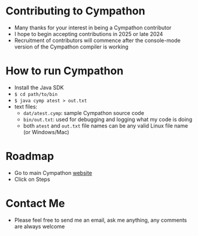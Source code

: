 # Contributing to Cympathon
* Many thanks for your interest in being a Cympathon contributor
* I hope to begin accepting contributions in 2025 or late 2024
* Recruitment of contributors will commence after the console-mode version of the Cympathon compiler is working
# How to run Cympathon
* Install the Java SDK
* `$ cd path/to/bin`
* `$ java cymp atest > out.txt`
* text files:
  * `dat/atest.cymp`: sample Cympathon source code
  * `bin/out.txt`: used for debugging and logging what my code is doing
  * both `atest` and `out.txt` file names can be any valid Linux file name (or Windows/Mac)
# Roadmap
* Go to main Cympathon [website](http://cympathon.org)
* Click on Steps
# Contact Me
* Please feel free to send me an email, ask me anything, any comments are always welcome
